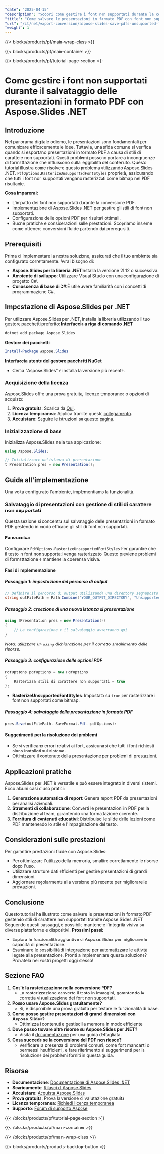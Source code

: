 ```yaml
---
"date": "2025-04-15"
"description": "Scopri come gestire i font non supportati durante la conversione di presentazioni in PDF tramite Aspose.Slides .NET, garantendo una formattazione coerente e l'integrità visiva."
"title": "Come salvare le presentazioni in formato PDF con font non supportati utilizzando Aspose.Slides .NET"
"url": "/it/net/export-conversion/aspose-slides-save-pdfs-unsupported-fonts/"
"weight": 1
---
```


{{< blocks/products/pf/main-wrap-class >}}

{{< blocks/products/pf/main-container >}}

{{< blocks/products/pf/tutorial-page-section >}}
# Come gestire i font non supportati durante il salvataggio delle presentazioni in formato PDF con Aspose.Slides .NET
## Introduzione
Nel panorama digitale odierno, le presentazioni sono fondamentali per comunicare efficacemente le idee. Tuttavia, una sfida comune si verifica quando si esportano presentazioni in formato PDF a causa di stili di carattere non supportati. Questi problemi possono portare a incongruenze di formattazione che influiscono sulla leggibilità del contenuto. Questo tutorial illustra come risolvere questo problema utilizzando Aspose.Slides .NET. `PdfOptions.RasterizeUnsupportedFontStyles` proprietà, assicurando che tutti i font non supportati vengano rasterizzati come bitmap nel PDF risultante.

**Cosa imparerai:**
- L'impatto dei font non supportati durante la conversione PDF.
- Implementazione di Aspose.Slides .NET per gestire gli stili di font non supportati.
- Configurazione delle opzioni PDF per risultati ottimali.
- Buone pratiche e considerazioni sulle prestazioni.
Scopriamo insieme come ottenere conversioni fluide partendo dai prerequisiti.
## Prerequisiti
Prima di implementare la nostra soluzione, assicurati che il tuo ambiente sia configurato correttamente. Avrai bisogno di:
- **Aspose.Slides per la libreria .NET**Installa la versione 21.12 o successiva.
- **Ambiente di sviluppo**: Utilizzare Visual Studio con una configurazione di progetto C#.
- **Conoscenza di base di C#**:È utile avere familiarità con i concetti di programmazione C#.
## Impostazione di Aspose.Slides per .NET
Per utilizzare Aspose.Slides per .NET, installa la libreria utilizzando il tuo gestore pacchetti preferito:
**Interfaccia a riga di comando .NET**
```bash
dotnet add package Aspose.Slides
```
**Gestore dei pacchetti**
```powershell
Install-Package Aspose.Slides
```
**Interfaccia utente del gestore pacchetti NuGet**
- Cerca "Aspose.Slides" e installa la versione più recente.
### Acquisizione della licenza
Aspose.Slides offre una prova gratuita, licenze temporanee o opzioni di acquisto:
1. **Prova gratuita**: Scarica da [Qui](https://releases.aspose.com/slides/net/).
2. **Licenza temporanea**: Applica tramite questo [collegamento](https://purchase.aspose.com/temporary-license/).
3. **Acquistare**: Seguire le istruzioni su questo [pagina](https://purchase.aspose.com/buy).
### Inizializzazione di base
Inizializza Aspose.Slides nella tua applicazione:
```csharp
using Aspose.Slides;

// Inizializzare un'istanza di presentazione
t Presentation pres = new Presentation();
```
## Guida all'implementazione
Una volta configurato l'ambiente, implementiamo la funzionalità.
### Salvataggio di presentazioni con gestione di stili di carattere non supportati
Questa sezione si concentra sul salvataggio delle presentazioni in formato PDF gestendo in modo efficace gli stili di font non supportati.
#### Panoramica
Configurare `PdfOptions.RasterizeUnsupportedFontStyles` Per garantire che il testo in font non supportati venga rasterizzato. Questo previene problemi di formattazione e mantiene la coerenza visiva.
#### Fasi di implementazione
##### Passaggio 1: impostazione del percorso di output
```csharp
// Definire il percorso di output utilizzando una directory segnaposto
string outFilePath = Path.Combine("YOUR_OUTPUT_DIRECTORY", "UnsupportedFontStyles.pdf");
```
##### Passaggio 2: creazione di una nuova istanza di presentazione
```csharp
using (Presentation pres = new Presentation())
{
    // La configurazione e il salvataggio avverranno qui
}
```
*Nota: utilizzare un `using` dichiarazione per il corretto smaltimento delle risorse.*
##### Passaggio 3: configurazione delle opzioni PDF
```csharp
PdfOptions pdfOptions = new PdfOptions
{
    Rasterizza stili di carattere non supportati = true
};
```
- **RasterizeUnsupportedFontStyles**: Impostato su `true` per rasterizzare i font non supportati come bitmap.
##### Passaggio 4: salvataggio della presentazione in formato PDF
```csharp
pres.Save(outFilePath, SaveFormat.Pdf, pdfOptions);
```
#### Suggerimenti per la risoluzione dei problemi
- Se si verificano errori relativi ai font, assicurarsi che tutti i font richiesti siano installati sul sistema.
- Ottimizzare il contenuto della presentazione per problemi di prestazioni.
## Applicazioni pratiche
Aspose.Slides per .NET è versatile e può essere integrato in diversi sistemi. Ecco alcuni casi d'uso pratici:
1. **Generazione automatica di report**: Genera report PDF da presentazioni per analisi aziendali.
2. **Strumenti di collaborazione**: Converti le presentazioni in PDF per la distribuzione al team, garantendo una formattazione coerente.
3. **Fornitura di contenuti educativi**: Distribuisci le slide delle lezioni come PDF mantenendo lo stile e l'impaginazione del testo.
## Considerazioni sulle prestazioni
Per garantire prestazioni fluide con Aspose.Slides:
- Per ottimizzare l'utilizzo della memoria, smaltire correttamente le risorse dopo l'uso.
- Utilizzare strutture dati efficienti per gestire presentazioni di grandi dimensioni.
- Aggiornare regolarmente alla versione più recente per migliorare le prestazioni.
## Conclusione
Questo tutorial ha illustrato come salvare le presentazioni in formato PDF gestendo stili di carattere non supportati tramite Aspose.Slides .NET. Seguendo questi passaggi, è possibile mantenere l'integrità visiva su diverse piattaforme e dispositivi.
**Prossimi passi:**
- Esplora le funzionalità aggiuntive di Aspose.Slides per migliorare le capacità di presentazione.
- Esaminare le possibilità di integrazione per automatizzare le attività legate alla presentazione.
Pronti a implementare questa soluzione? Provatela nei vostri progetti oggi stesso!
## Sezione FAQ
1. **Cos'è la rasterizzazione nella conversione PDF?**
   - La rasterizzazione converte il testo in immagini, garantendo la corretta visualizzazione dei font non supportati.
2. **Posso usare Aspose.Slides gratuitamente?**
   - Sì, è disponibile una prova gratuita per testare le funzionalità di base.
3. **Come posso gestire presentazioni di grandi dimensioni con Aspose.Slides?**
   - Ottimizza i contenuti e gestisci la memoria in modo efficiente.
4. **Dove posso trovare altre risorse su Aspose.Slides per .NET?**
   - Visita il [documentazione](https://reference.aspose.com/slides/net/) per una guida dettagliata.
5. **Cosa succede se la conversione del PDF non riesce?**
   - Verificare la presenza di problemi comuni, come font mancanti o permessi insufficienti, e fare riferimento ai suggerimenti per la risoluzione dei problemi forniti in questa guida.
## Risorse
- **Documentazione**: [Documentazione di Aspose.Slides .NET](https://reference.aspose.com/slides/net/)
- **Scaricamento**: [Rilasci di Aspose.Slides](https://releases.aspose.com/slides/net/)
- **Acquistare**: [Acquista Aspose.Slides](https://purchase.aspose.com/buy)
- **Prova gratuita**: [Prova la versione di valutazione gratuita](https://releases.aspose.com/slides/net/)
- **Licenza temporanea**: [Richiedi licenza temporanea](https://purchase.aspose.com/temporary-license/)
- **Supporto**: [Forum di supporto Aspose](https://forum.aspose.com/c/slides/11)

{{< /blocks/products/pf/tutorial-page-section >}}

{{< /blocks/products/pf/main-container >}}

{{< /blocks/products/pf/main-wrap-class >}}

{{< blocks/products/products-backtop-button >}}